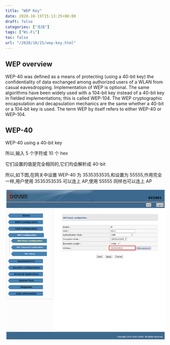 ```yaml
---
title: "WEP Key"
date: 2020-10-15T15:13:25+08:00
draft: false
categories: ["无线"]
tags: ["Wi-Fi"]
toc: false
url: "/2020/10/15/wep-key.html"
---
```


## WEP overview

WEP-40 was defined as a means of protecting (using a 40-bit key) the confidentiality of data exchanged
among authorized users of a WLAN from casual eavesdropping. Implementation of WEP is optional. The
same algorithms have been widely used with a 104-bit key instead of a 40-bit key in fielded
implementations; this is called WEP-104. The WEP cryptographic encapsulation and decapsulation
mechanics are the same whether a 40-bit or a 104-bit key is used. The term WEP by itself refers to either
WEP-40 or WEP-104.

## WEP-40

WEP-40 using a 40-bit key

所以,输入 5 个字符或 10 个 hex

它们设置的值是完全相同的,它们均会解析成 40-bit

所以,如下图,在网关中设置 WEP-40 为 3535353535,和设置为 55555,作用完全一样,用户使用 3535353535 可以连上 AP,使用 55555 同样也可以连上 AP

![WEP-key](/images/WEP-key.png)